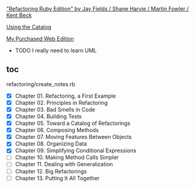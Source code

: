["Refactoring Ruby Edition" by Jay Fields / Shane Harvie / Martin Fowler / Kent Beck](https://www.oreilly.com/library/view/refactoring-ruby-edition/9780321603968/)

[Using the Catalog](https://refactoring.com/catalog/)

[My Purchased Web Edition](https://memberservices.informit.com/my_account/webedition/9780135425664/html/index.html)

+ TODO I really need to learn UML

## toc

refactoring/create_notes.rb

- [x] Chapter 01. Refactoring, a First Example
- [x] Chapter 02. Principles in Refactoring
- [x] Chapter 03. Bad Smells in Code
- [x] Chapter 04. Building Tests
- [x] Chapter 05. Toward a Catalog of Refactorings
- [x] Chapter 06. Composing Methods
- [x] Chapter 07. Moving Features Between Objects
- [x] Chapter 08. Organizing Data
- [x] Chapter 09. Simplifying Conditional Expressions
- [ ] Chapter 10. Making Method Calls Simpler
- [ ] Chapter 11. Dealing with Generalization
- [ ] Chapter 12. Big Refactorings
- [ ] Chapter 13. Putting It All Together
